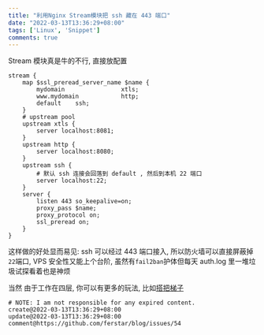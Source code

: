 ```yaml
---
title: "利用Nginx Stream模块把 ssh 藏在 443 端口"
date: "2022-03-13T13:36:29+08:00"
tags: ['Linux', 'Snippet']
comments: true
---
```


Stream 模块真是牛的不行, 直接放配置

```shell
stream {
    map $ssl_preread_server_name $name {
        mydomain                xtls;
        www.mydomain            http;
        default    ssh;
    }
    # upstream pool
    upstream xtls {
        server localhost:8081;
    }
    upstream http {
        server localhost:8080;
    }
    upstream ssh {
        # 默认 ssh 连接会回落到 default , 然后到本机 22 端口
        server localhost:22;
    }
    server {
        listen 443 so_keepalive=on;
        proxy_pass $name;
        proxy_protocol on;
        ssl_preread on;
    }
}
```

这样做的好处显而易见: ssh 可以经过 443 端口接入, 所以防火墙可以直接屏蔽掉`22`端口, VPS 安全性又能上个台阶, 虽然有`fail2ban`护体但每天 auth.log 里一堆垃圾试探看着也是神烦

当然 由于工作在四层, 你可以有更多的玩法, 比如[搭把梯子](https://github.com/XTLS/Xray-core/discussions/697#discussioncomment-1295912)



```
# NOTE: I am not responsible for any expired content.
create@2022-03-13T13:36:29+08:00
update@2022-03-13T13:36:29+08:00
comment@https://github.com/ferstar/blog/issues/54
```
